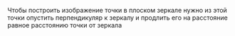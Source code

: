 Чтобы построить изображение точки в плоском зеркале нужно из этой точки опустить перпендикуляр к зеркалу и продлить его на расстояние равное расстоянию точки от зеркала
